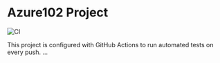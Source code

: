 # Azure102 Project

![CI](https://github.com/Reem8534/Azure102/actions/workflows/pythonapp.yml/badge.svg)

This project is configured with GitHub Actions to run automated tests on every push.
...
